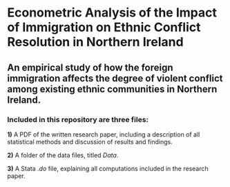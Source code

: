 # Econometric Analysis of the Impact of Immigration on Ethnic Conflict Resolution in Northern Ireland
## An empirical study of how the foreign immigration affects the degree of violent conflict among existing ethnic communities in Northern Ireland.

### Included in this repository are three files:
 **1)** A PDF of the written research paper, including a description of all statistical methods and discussion of results and findings.

 **2)** A folder of the data files, titled _Data_.

 **3)** A Stata _.do_ file, explaining all computations included in the research paper.
